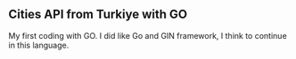 ## Cities API from Turkiye with GO

My first coding with GO. I did like Go and GIN framework, I think to continue in this language.